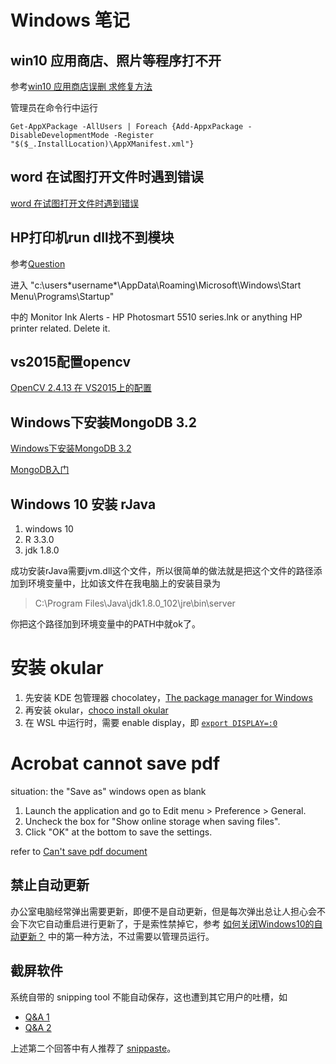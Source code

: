 # Windows 笔记

## win10 应用商店、照片等程序打不开

参考[win10 应用商店误删 求修复方法](https://answers.microsoft.com/zh-hans/windows/forum/windows_10-windows_store/win10/666838b7-7acd-4455-9217-bb0d92577941?auth=1)


管理员在命令行中运行
```
Get-AppXPackage -AllUsers | Foreach {Add-AppxPackage -DisableDevelopmentMode -Register "$($_.InstallLocation)\AppXManifest.xml"}
```

## word 在试图打开文件时遇到错误

[word 在试图打开文件时遇到错误](https://answers.microsoft.com/zh-hans/msoffice/forum/msoffice_word-mso_other-mso_archive/word/44473bde-599b-4552-99b1-0282e9ffe66e?messageId=1a74ab7c-2705-4db3-9f81-b58817a7a731)

## HP打印机run dll找不到模块

参考[Question](https://h30434.www3.hp.com/t5/LaserJet-Printing/There-was-a-problem-starting-C-Program-Files-HP-HP/m-p/2663133/highlight/true#M93469)

进入
"c:\users\*username*\AppData\Roaming\Microsoft\Windows\Start Menu\Programs\Startup\"

中的 Monitor Ink Alerts - HP Photosmart 5510 series.lnk or anything HP printer related. Delete it.

## vs2015配置opencv

[OpenCV 2.4.13 在 VS2015上的配置](http://blog.csdn.net/lfw198911/article/details/52649459)

## Windows下安装MongoDB 3.2

[Windows下安装MongoDB 3.2](http://blog.csdn.net/u012995964/article/details/50943916)

[MongoDB入门](http://www.cnblogs.com/huangxincheng/archive/2012/02/18/2356595.html)

## Windows 10 安装 rJava

1. windows 10
2. R 3.3.0
3. jdk 1.8.0

成功安装rJava需要jvm.dll这个文件，所以很简单的做法就是把这个文件的路径添加到环境变量中，比如该文件在我电脑上的安装目录为

> C:\Program Files\Java\jdk1.8.0_102\jre\bin\server

你把这个路径加到环境变量中的PATH中就ok了。

# 安装 okular

1. 先安装 KDE 包管理器 chocolatey，[The package manager for Windows](https://chocolatey.org/)
2. 再安装 okular，[choco install okular](https://chocolatey.org/search?q=okular)
3. 在 WSL 中运行时，需要 enable display，即 [`export DISPLAY=:0`](https://virtualizationreview.com/articles/2017/02/08/graphical-programs-on-windows-subsystem-on-linux.aspx)

# Acrobat cannot save pdf

situation:  the "Save as" windows open as blank

1. Launch the application and go to Edit menu > Preference > General.
2. Uncheck the box for "Show online storage when saving files".
3. Click "OK" at the bottom to save the settings.

refer to [Can't save pdf document](https://forums.adobe.com/thread/2318474)

## 禁止自动更新

办公室电脑经常弹出需要更新，即便不是自动更新，但是每次弹出总让人担心会不会下次它自动重启进行更新了，于是索性禁掉它，参考 [如何关闭Windows10的自动更新？](https://zhuanlan.zhihu.com/p/38070514) 中的第一种方法，不过需要以管理员运行。

## 截屏软件

系统自带的 snipping tool 不能自动保存，这也遭到其它用户的吐槽，如

- [Q&A 1](https://answers.microsoft.com/en-us/windows/forum/apps_windows_10-winapps-appscat_productivity/snip-sketch-auto-save-to-specified-location/0a1c1765-11cd-4a7a-8e5e-136909eb7061)
- [Q&A 2](https://answers.microsoft.com/zh-hans/windows/forum/windows_10-other_settings/%E8%AF%B7%E9%97%AEwin10%E6%88%AA%E5%9B%BE%E5%B7%A5/ce9f1e4d-9e51-4ad3-bc64-7e72c77c78fc)

上述第二个回答中有人推荐了 [snippaste](https://zh.snipaste.com/)。
